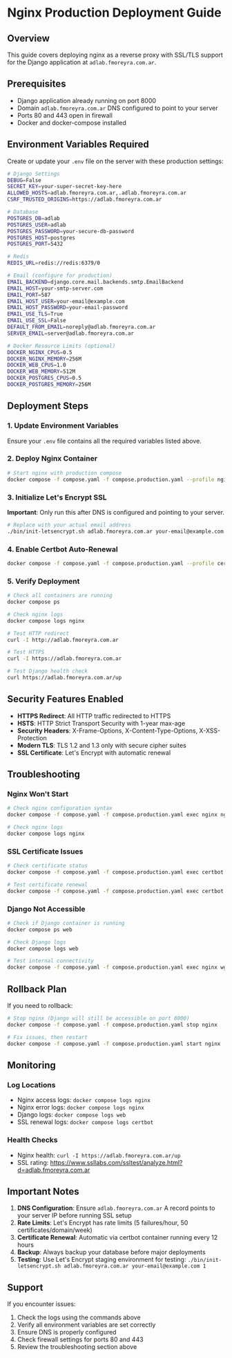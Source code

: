 # Nginx Production Deployment Guide

## Overview
This guide covers deploying nginx as a reverse proxy with SSL/TLS support for the Django application at `adlab.fmoreyra.com.ar`.

## Prerequisites
- Django application already running on port 8000
- Domain `adlab.fmoreyra.com.ar` DNS configured to point to your server
- Ports 80 and 443 open in firewall
- Docker and docker-compose installed

## Environment Variables Required

Create or update your `.env` file on the server with these production settings:

```bash
# Django Settings
DEBUG=False
SECRET_KEY=your-super-secret-key-here
ALLOWED_HOSTS=adlab.fmoreyra.com.ar,.adlab.fmoreyra.com.ar
CSRF_TRUSTED_ORIGINS=https://adlab.fmoreyra.com.ar

# Database
POSTGRES_DB=adlab
POSTGRES_USER=adlab
POSTGRES_PASSWORD=your-secure-db-password
POSTGRES_HOST=postgres
POSTGRES_PORT=5432

# Redis
REDIS_URL=redis://redis:6379/0

# Email (configure for production)
EMAIL_BACKEND=django.core.mail.backends.smtp.EmailBackend
EMAIL_HOST=your-smtp-server.com
EMAIL_PORT=587
EMAIL_HOST_USER=your-email@example.com
EMAIL_HOST_PASSWORD=your-email-password
EMAIL_USE_TLS=True
EMAIL_USE_SSL=False
DEFAULT_FROM_EMAIL=noreply@adlab.fmoreyra.com.ar
SERVER_EMAIL=server@adlab.fmoreyra.com.ar

# Docker Resource Limits (optional)
DOCKER_NGINX_CPUS=0.5
DOCKER_NGINX_MEMORY=256M
DOCKER_WEB_CPUS=1.0
DOCKER_WEB_MEMORY=512M
DOCKER_POSTGRES_CPUS=0.5
DOCKER_POSTGRES_MEMORY=256M
```

## Deployment Steps

### 1. Update Environment Variables
Ensure your `.env` file contains all the required variables listed above.

### 2. Deploy Nginx Container
```bash
# Start nginx with production compose
docker compose -f compose.yaml -f compose.production.yaml --profile nginx up -d nginx
```

### 3. Initialize Let's Encrypt SSL
**Important**: Only run this after DNS is configured and pointing to your server.

```bash
# Replace with your actual email address
./bin/init-letsencrypt.sh adlab.fmoreyra.com.ar your-email@example.com
```

### 4. Enable Certbot Auto-Renewal
```bash
docker compose -f compose.yaml -f compose.production.yaml --profile certbot up -d certbot
```

### 5. Verify Deployment
```bash
# Check all containers are running
docker compose ps

# Check nginx logs
docker compose logs nginx

# Test HTTP redirect
curl -I http://adlab.fmoreyra.com.ar

# Test HTTPS
curl -I https://adlab.fmoreyra.com.ar

# Test Django health check
curl https://adlab.fmoreyra.com.ar/up
```

## Security Features Enabled

- **HTTPS Redirect**: All HTTP traffic redirected to HTTPS
- **HSTS**: HTTP Strict Transport Security with 1-year max-age
- **Security Headers**: X-Frame-Options, X-Content-Type-Options, X-XSS-Protection
- **Modern TLS**: TLS 1.2 and 1.3 only with secure cipher suites
- **SSL Certificate**: Let's Encrypt with automatic renewal

## Troubleshooting

### Nginx Won't Start
```bash
# Check nginx configuration syntax
docker compose -f compose.yaml -f compose.production.yaml exec nginx nginx -t

# Check nginx logs
docker compose logs nginx
```

### SSL Certificate Issues
```bash
# Check certificate status
docker compose -f compose.yaml -f compose.production.yaml exec certbot certbot certificates

# Test certificate renewal
docker compose -f compose.yaml -f compose.production.yaml exec certbot certbot renew --dry-run
```

### Django Not Accessible
```bash
# Check if Django container is running
docker compose ps web

# Check Django logs
docker compose logs web

# Test internal connectivity
docker compose -f compose.yaml -f compose.production.yaml exec nginx wget -qO- http://web:8000/up
```

## Rollback Plan

If you need to rollback:

```bash
# Stop nginx (Django will still be accessible on port 8000)
docker compose -f compose.yaml -f compose.production.yaml stop nginx

# Fix issues, then restart
docker compose -f compose.yaml -f compose.production.yaml start nginx
```

## Monitoring

### Log Locations
- Nginx access logs: `docker compose logs nginx`
- Nginx error logs: `docker compose logs nginx`
- Django logs: `docker compose logs web`
- SSL renewal logs: `docker compose logs certbot`

### Health Checks
- Nginx health: `curl -I https://adlab.fmoreyra.com.ar/up`
- SSL rating: https://www.ssllabs.com/ssltest/analyze.html?d=adlab.fmoreyra.com.ar

## Important Notes

1. **DNS Configuration**: Ensure `adlab.fmoreyra.com.ar` A record points to your server IP before running SSL setup
2. **Rate Limits**: Let's Encrypt has rate limits (5 failures/hour, 50 certificates/domain/week)
3. **Certificate Renewal**: Automatic via certbot container running every 12 hours
4. **Backup**: Always backup your database before major deployments
5. **Testing**: Use Let's Encrypt staging environment for testing: `./bin/init-letsencrypt.sh adlab.fmoreyra.com.ar your-email@example.com 1`

## Support

If you encounter issues:
1. Check the logs using the commands above
2. Verify all environment variables are set correctly
3. Ensure DNS is properly configured
4. Check firewall settings for ports 80 and 443
5. Review the troubleshooting section above
